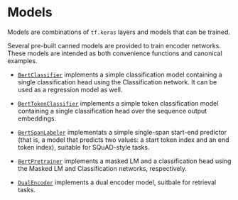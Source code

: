 # Models

Models are combinations of `tf.keras` layers and models that can be trained.

Several pre-built canned models are provided to train encoder networks.
These models are intended as both convenience functions and canonical examples.

* [`BertClassifier`](bert_classifier.py) implements a simple classification
model containing a single classification head using the Classification network.
It can be used as a regression model as well.

* [`BertTokenClassifier`](bert_token_classifier.py) implements a simple token
classification model containing a single classification head over the sequence
output embeddings.

* [`BertSpanLabeler`](bert_span_labeler.py) implementats a simple single-span
start-end predictor (that is, a model that predicts two values: a start token
index and an end token index), suitable for SQuAD-style tasks.

* [`BertPretrainer`](bert_pretrainer.py) implements a masked LM and a
classification head using the Masked LM and Classification networks,
respectively.

* [`DualEncoder`](dual_encoder.py) implements a dual encoder model, suitbale for
retrieval tasks.

